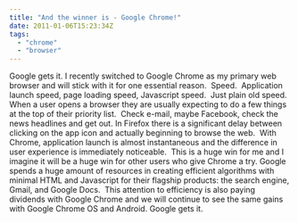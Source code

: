 ```yaml
---
title: "And the winner is - Google Chrome!"
date: 2011-01-06T15:23:34Z
tags:
  - "chrome"
  - "browser"
---
```


Google gets it. I recently switched to Google Chrome as my primary web browser and will stick with it for one essential reason.  Speed.  Application launch speed, page loading speed, Javascript speed.  Just plain old speed. When a user opens a browser they are usually expecting to do a few things at the top of their priority list.  Check e-mail, maybe Facebook, check the news headlines and get out. In Firefox there is a significant delay between clicking on the app icon and actually beginning to browse the web.  With Chrome, application launch is almost instantaneous and the difference in user experience is immediately noticeable.  This is a huge win for me and I imagine it will be a huge win for other users who give Chrome a try. Google spends a huge amount of resources in creating efficient algorithms with minimal HTML and Javascript for their flagship products: the search engine, Gmail, and Google Docs.  This attention to efficiency is also paying dividends with Google Chrome and we will continue to see the same gains with Google Chrome OS and Android. Google gets it.
